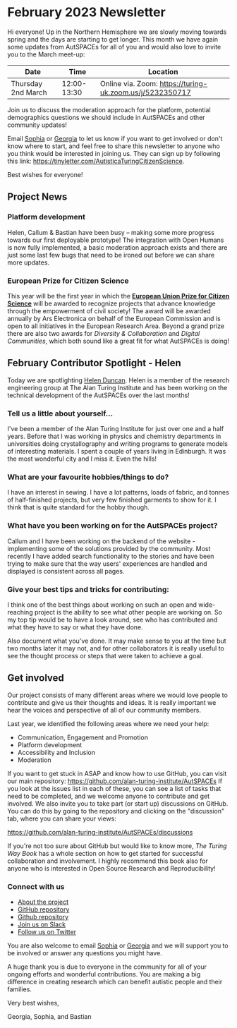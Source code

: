 # February 2023 Newsletter 

Hi everyone! Up in the Northern Hemisphere we are slowly moving towards spring and the days are starting to get longer. This month we have again some updates from AutSPACEs for all of you and would also love to invite you to the March meet-up:


| Date | Time | Location |
| -------- | -------- | -------- |
| Thursday 2nd March | 12:00-13:30 | Online via. Zoom: https://turing-uk.zoom.us/j/5232350717 |

Join us to discuss the moderation approach for the platform, potential demographics questions we should include in AutSPACEs and other community updates!


Email [Sophia](mailto:sbatchelor@turing.ac.uk) or [Georgia](mailto:gaitkenhead@turing.ac.uk) to let us know if you want to get involved or don't know where to start, and feel free to share this newsletter to anyone who you think would be interested in joining us. 
They can sign up by following this link: https://tinyletter.com/AutisticaTuringCitizenScience.

Best wishes for everyone!

## Project News

### Platform development

Helen, Callum & Bastian have been busy – making some more progress towards our first deployable prototype! The integration with Open Humans is now fully implemented, a basic moderation approach exists and there are just some last few bugs that need to be ironed out before we can share more updates.


### European Prize for Citizen Science

This year will be the first year in which the [**European Union Prize for Citizen Science**](https://ars.electronica.art/citizenscience/en/opencall/) will be awarded to recognize projects that advance knowledge through the empowerment of civil society! The award will be awarded annually by Ars Electronica on behalf of the European Commission and is open to all initiatives in the European Research Area. Beyond a grand prize there are also two awards for *Diversity & Collaboration* and *Digital Communities*, which both sound like a great fit for what AutSPACEs is doing!


## February Contributor Spotlight - Helen

Today we are spotlighting [Helen Duncan](https://github.com/helendduncan). Helen is a member of the research engineering group at The Alan Turing Institute and has been working on the technical development of the AutSPACEs over the last months!

### Tell us a little about yourself...
I've been a member of the Alan Turing Institute for just over one and a half years. Before that I was working in physics and chemistry departments in universities doing crystallography and writing programs to generate models of interesting materials. I spent a couple of years living in Edinburgh. It was the most wonderful city and I miss it. Even the hills!

### What are your favourite hobbies/things to do?
I have an interest in sewing. I have a lot patterns, loads of fabric, and tonnes of half-finished projects, but very few finished garments to show for it. I think that is quite standard for the hobby though.

### What have you been working on for the AutSPACEs project?
Callum and I have been working on the backend of the website - implementing some of the solutions provided by the community. Most recently I have added search functionality to the stories and have been trying to make sure that the way users' experiences are handled and displayed is consistent across all pages.

### Give your best tips and tricks for contributing:
I think one of the best things about working on such an open and wide-reaching project is the ability to see what other people are working on. So my top tip would be to have a look around, see who has contributed and what they have to say or what they have done.

Also document what you've done. It may make sense to you at the time but two months later it may not, and for other collaborators it is really useful to see the thought process or steps that were taken to achieve a goal.

## Get involved

Our project consists of many different areas where we would love people to contribute and give us their thoughts and ideas. 
It is really important we hear the voices and perspective of all of our community members.

Last year, we identified the following areas where we need your help:

* Communication, Engagement and Promotion
* Platform development
* Accessibility and Inclusion
* Moderation

If you want to get stuck in ASAP and know how to use GitHub, you can visit our main repository: https://github.com/alan-turing-institute/AutSPACEs
If you look at the issues list in each of these, you can see a list of tasks that need to be completed, and we welcome anyone to contribute and get involved. We also invite you to take part (or start up) discussions on GitHub. You can do this by going to the repository and clicking on the "discussion" tab, where you can share your views:

https://github.com/alan-turing-institute/AutSPACEs/discussions

If you're not too sure about GitHub but would like to know more, _The Turing Way Book_ has a whole section on how to get started for successful collaboration and involvement. 
I highly recommend this book also for anyone who is interested in Open Source Research and Reproducibility!

### Connect with us

* [About the project](https://alan-turing-institute.github.io/AutisticaCitizenScience/)
* [GitHub repository](https://github.com/alan-turing-institute/AutisticaCitizenScience)
* [Github repository](https://github.com/alan-turing-institute/AutSPACEs) 
* [Join us on Slack](https://slackin.openhumans.org/)
* [Follow us on Twitter](https://twitter.com/AutSpaces)

You are also welcome to email [Sophia](mailto:sbatchelor@turing.ac.uk) or [Georgia](mailto:gaitkenhead@turing.ac.uk) and we will support you to be involved or answer any questions you might have. 

A huge thank you is due to everyone in the community for all of your ongoing efforts and wonderful contributions. 
You are making a big difference in creating research which can benefit autistic people and their families.

Very best wishes,

Georgia, Sophia, and Bastian 
